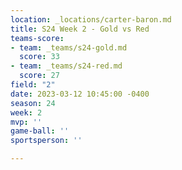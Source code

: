 ```yaml
---
location: _locations/carter-baron.md
title: S24 Week 2 - Gold vs Red
teams-score:
- team: _teams/s24-gold.md
  score: 33
- team: _teams/s24-red.md
  score: 27
field: "2"
date: 2023-03-12 10:45:00 -0400
season: 24
week: 2
mvp: ''
game-ball: ''
sportsperson: ''

---
```

